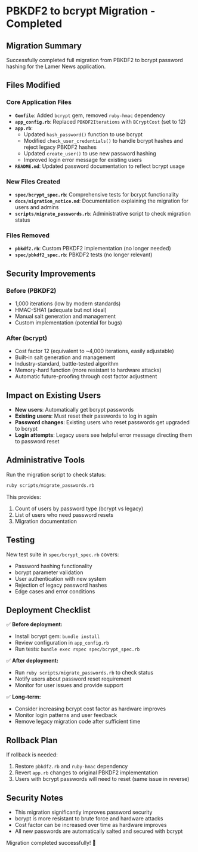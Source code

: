 # PBKDF2 to bcrypt Migration - Completed

## Migration Summary

Successfully completed full migration from PBKDF2 to bcrypt password hashing for the Lamer News application.

## Files Modified

### Core Application Files
- **`Gemfile`**: Added `bcrypt` gem, removed `ruby-hmac` dependency
- **`app_config.rb`**: Replaced `PBKDF2Iterations` with `BCryptCost` (set to 12)
- **`app.rb`**: 
  - Updated `hash_password()` function to use bcrypt
  - Modified `check_user_credentials()` to handle bcrypt hashes and reject legacy PBKDF2 hashes
  - Updated `create_user()` to use new password hashing
  - Improved login error message for existing users
- **`README.md`**: Updated password documentation to reflect bcrypt usage

### New Files Created
- **`spec/bcrypt_spec.rb`**: Comprehensive tests for bcrypt functionality
- **`docs/migration_notice.md`**: Documentation explaining the migration for users and admins
- **`scripts/migrate_passwords.rb`**: Administrative script to check migration status

### Files Removed
- **`pbkdf2.rb`**: Custom PBKDF2 implementation (no longer needed)
- **`spec/pbkdf2_spec.rb`**: PBKDF2 tests (no longer relevant)

## Security Improvements

### Before (PBKDF2)
- 1,000 iterations (low by modern standards)
- HMAC-SHA1 (adequate but not ideal)
- Manual salt generation and management
- Custom implementation (potential for bugs)

### After (bcrypt)
- Cost factor 12 (equivalent to ~4,000 iterations, easily adjustable)
- Built-in salt generation and management
- Industry-standard, battle-tested algorithm
- Memory-hard function (more resistant to hardware attacks)
- Automatic future-proofing through cost factor adjustment

## Impact on Existing Users

- **New users**: Automatically get bcrypt passwords
- **Existing users**: Must reset their passwords to log in again
- **Password changes**: Existing users who reset passwords get upgraded to bcrypt
- **Login attempts**: Legacy users see helpful error message directing them to password reset

## Administrative Tools

Run the migration script to check status:
```bash
ruby scripts/migrate_passwords.rb
```

This provides:
1. Count of users by password type (bcrypt vs legacy)
2. List of users who need password resets
3. Migration documentation

## Testing

New test suite in `spec/bcrypt_spec.rb` covers:
- Password hashing functionality
- bcrypt parameter validation
- User authentication with new system
- Rejection of legacy password hashes
- Edge cases and error conditions

## Deployment Checklist

✅ **Before deployment:**
- Install bcrypt gem: `bundle install`
- Review configuration in `app_config.rb`
- Run tests: `bundle exec rspec spec/bcrypt_spec.rb`

✅ **After deployment:**
- Run `ruby scripts/migrate_passwords.rb` to check status
- Notify users about password reset requirement
- Monitor for user issues and provide support

✅ **Long-term:**
- Consider increasing bcrypt cost factor as hardware improves
- Monitor login patterns and user feedback
- Remove legacy migration code after sufficient time

## Rollback Plan

If rollback is needed:
1. Restore `pbkdf2.rb` and `ruby-hmac` dependency
2. Revert `app.rb` changes to original PBKDF2 implementation
3. Users with bcrypt passwords will need to reset (same issue in reverse)

## Security Notes

- This migration significantly improves password security
- bcrypt is more resistant to brute force and hardware attacks
- Cost factor can be increased over time as hardware improves
- All new passwords are automatically salted and secured with bcrypt

Migration completed successfully! 🎉